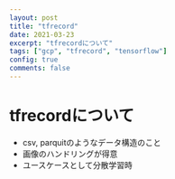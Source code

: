 ```yaml
---
layout: post
title: "tfrecord"
date: 2021-03-23
excerpt: "tfrecordについて"
tags: ["gcp", "tfrecord", "tensorflow"]
config: true
comments: false
---
```


# tfrecordについて
 - csv, parquitのようなデータ構造のこと
 - 画像のハンドリングが得意
 - ユースケースとして分散学習時
